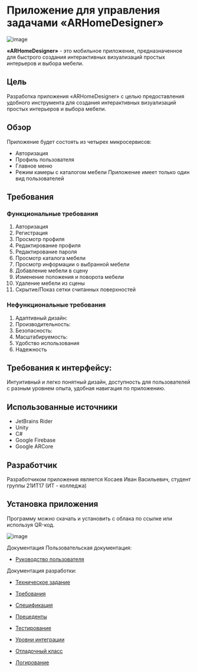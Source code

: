 # Приложение для управления задачами «ARHomeDesigner»

![image](https://github.com/PAGUR0/ARHomeDesigner/assets/119807994/a3e93bce-f26a-4808-9480-4a9558a2d63b)

**«ARHomeDesigner»** - это мобильное приложение, предназначенное для быстрого создания интерактивных визуализаций простых интерьеров и выбора мебели.

## Цель
Разработка приложения «ARHomeDesigner» с целью предоставления удобного инструмента для создания интерактивных визуализаций простых интерьеров и выбора мебели.

## Обзор
Приложение будет состоять из четырех микросервисов: 
* Авторизация
* Профиль пользователя
* Главное меню
* Режим камеры с каталогом мебели
Приложение имеет только один вид пользователей

## Требования
### Функциональные требования
1.	Авторизация
2.	Регистрация
3.	Просмотр профиля
4.	Редактирование профиля
5.	Редактирование пароля
6.	Просмотр каталога мебели
7.	Просмотр информации о выбранной мебели
8.	Добавление мебели в сцену
9.	Изменение положения и поворота мебели
10.	Удаление мебели из сцены
11.	Скрытие/Показ сетки считанных поверхностей
### Нефункциональные требования
1.	Адаптивный дизайн:
2.	Производительность:
3.	Безопасность:
4.	Масштабируемость:
5.	Удобство использования
6.	Надежность

## Требования к интерфейсу:
Интуитивный и легко понятный дизайн, доступность для пользователей с разным уровнем опыта, удобная навигация по приложению.

## Использованные источники
* JetBrains Rider
* Unity
* C#
* Google Firebase
* Google ARCore

## Разработчик
Разработчиком приложения является Косаев Иван Васильевич, студент группы 21ИТ17 (ИТ - колледжа)

## Установка приложения
Программу можно скачать и установить с облака по ссылке или используя QR-код.

![image](https://github.com/PAGUR0/ARHomeDesigner/assets/119807994/75295a65-114f-4529-9e41-87777a970eb6)

Документация
Пользовательская документация:

* [Руководство пользователя](https://github.com/PAGUR0/ARHomeDesigner/wiki/6.-%D0%A0%D1%83%D0%BA%D0%BE%D0%B2%D0%BE%D0%B4%D1%81%D1%82%D0%B2%D0%BE-%D0%BF%D0%BE%D0%BB%D1%8C%D0%B7%D0%BE%D0%B2%D0%B0%D1%82%D0%B5%D0%BB%D1%8F)

Документация разработки:

* [Техническое задание](https://github.com/PAGUR0/ARHomeDesigner/wiki/1.-%D0%A2%D0%B5%D1%85%D0%BD%D0%B8%D1%87%D0%B5%D1%81%D0%BA%D0%BE%D0%B5-%D0%B7%D0%B0%D0%B4%D0%B0%D0%BD%D0%B8%D0%B5)

* [Требования](https://github.com/PAGUR0/ARHomeDesigner/wiki/3.-%D0%A2%D1%80%D0%B5%D0%B1%D0%BE%D0%B2%D0%B0%D0%BD%D0%B8%D1%8F)

* [Спецификация](https://github.com/PAGUR0/ARHomeDesigner/wiki/2.-%D0%A1%D0%BF%D0%B5%D1%86%D0%B8%D1%84%D0%B8%D0%BA%D0%B0%D1%86%D0%B8%D1%8F)

* [Прецеденты](https://github.com/PAGUR0/ARHomeDesigner/wiki/4.-%D0%A2%D0%B0%D0%B1%D0%BB%D0%B8%D1%86%D1%8B-%D0%BF%D1%80%D0%B5%D1%82%D0%B5%D0%BD%D0%B4%D0%B5%D0%BD%D1%82%D0%BE%D0%B2)

* [Тестирование](https://github.com/PAGUR0/ARHomeDesigner/wiki/5.-%D0%A2%D0%B5%D1%81%D1%82%D0%B8%D1%80%D0%BE%D0%B2%D0%B0%D0%BD%D0%B8%D0%B5)
* [Уровни интеграции](https://github.com/PAGUR0/ARHomeDesigner/wiki/7.-%D0%A3%D1%80%D0%BE%D0%B2%D0%BD%D0%B8-%D0%B8%D0%BD%D1%82%D0%B5%D0%B3%D1%80%D0%B0%D1%86%D0%B8%D0%B8)
* [Отладочный класс](https://github.com/PAGUR0/ARHomeDesigner/wiki/8.-%D0%9E%D1%82%D0%BB%D0%B0%D0%B4%D0%BE%D1%87%D0%BD%D1%8B%D0%B9-%D0%BA%D0%BB%D0%B0%D1%81%D1%81)
* [Логирование](https://github.com/PAGUR0/ARHomeDesigner/wiki/9.-%D0%9B%D0%BE%D0%B3%D0%B8%D1%80%D0%BE%D0%B2%D0%B0%D0%BD%D0%B8%D0%B5)

